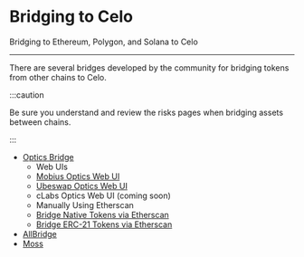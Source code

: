 # Bridging to Celo

Bridging to Ethereum, Polygon, and Solana to Celo

---

There are several bridges developed by the community for bridging tokens from other chains to Celo.

:::caution

Be sure you understand and review the risks pages when bridging assets between chains.

:::

* [Optics Bridge](./../../protocol/optics.md)
  * Web UIs
   * [Mobius Optics Web UI](https://bridge.mobius.money/#/)
   * [Ubeswap Optics Web UI](https://app.ubeswap.org/#/bridge)
   * cLabs Optics Web UI (coming soon)
  * Manually Using Etherscan
   * [Bridge Native Tokens via Etherscan](./../../protocol/bridging-native-assets.md)
   * [Bridge ERC-21 Tokens via Etherscan](./../../protocol/optics.md)
* [AllBridge](https://app.allbridge.io/bridge?from=ETH&to=POL&asset=USDC) 
* [Moss](https://bridge.moss.earth/)
